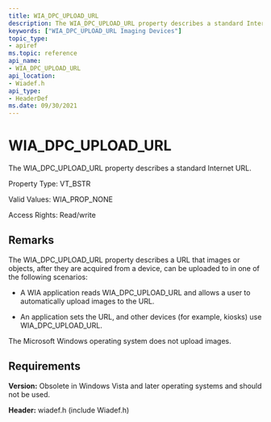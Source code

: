```yaml
---
title: WIA_DPC_UPLOAD_URL
description: The WIA_DPC_UPLOAD_URL property describes a standard Internet URL.
keywords: ["WIA_DPC_UPLOAD_URL Imaging Devices"]
topic_type:
- apiref
ms.topic: reference
api_name:
- WIA_DPC_UPLOAD_URL
api_location:
- Wiadef.h
api_type:
- HeaderDef
ms.date: 09/30/2021
---
```


# WIA_DPC_UPLOAD_URL

The WIA_DPC_UPLOAD_URL property describes a standard Internet URL.

Property Type: VT_BSTR

Valid Values: WIA_PROP_NONE

Access Rights: Read/write

## Remarks

The WIA_DPC_UPLOAD_URL property describes a URL that images or objects, after they are acquired from a device, can be uploaded to in one of the following scenarios:

- A WIA application reads WIA_DPC_UPLOAD_URL and allows a user to automatically upload images to the URL.

- An application sets the URL, and other devices (for example, kiosks) use WIA_DPC_UPLOAD_URL.

The Microsoft Windows operating system does not upload images.

## Requirements

**Version:** Obsolete in Windows Vista and later operating systems and should not be used.

**Header:** wiadef.h (include Wiadef.h)
